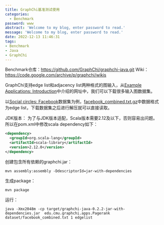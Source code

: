 ```yaml
---
title: GraphChi基准测试使用
categories:
  - Benchmark
password: www
abstract: 'Welcome to my blog, enter password to read.'
message: 'Welcome to my blog, enter password to read.'
date: 2022-12-13 11:46:31
tags:
- Benchmark
- Java
- GraphChi
---
```


Benchmark仓库：https://github.com/GraphChi/graphchi-java.git
Wiki：https://code.google.com/archive/p/graphchi/wikis

GraphChi支持edge list和adjacency list两种格式的图输入，从[Example Applications: Introduction](https://code.google.com/archive/p/graphchi/wikis/ExampleApps.wiki)中介绍的网址中，我们可以下载很多输入图数据集。

以[Social circles: Facebook](http://snap.stanford.edu/data/ego-Facebook.html)数据集为例，[facebook_combined.txt.gz](http://snap.stanford.edu/data/facebook_combined.txt.gz)中数据格式为edge list，下载数据集之后进行解压就可以直接读取。

JDK版本：
为了与JDK版本适配，Scala版本需要2.12及以下，否则容易出问题。所以在pom.xml中修改scala dependency如下：

```xml {.line-numbers}
<dependency>
  <groupId>org.scala-lang</groupId>
  <artifactId>scala-library</artifactId>
  <version>2.12.0</version>
</dependency>
```

创建包含所有依赖的graphchi.jar：

```shell {.line-numbers}
mvn assembly:assembly -DdescriptorId=jar-with-dependencies
```

生成package：

```shell {.line-numbers}
mvn package
```

运行：

```shell {.line-numbers}
java -Xmx2048m -cp target/graphchi-java-0.2.2-jar-with-dependencies.jar  edu.cmu.graphchi.apps.Pagerank dataset/facebook_combined.txt 1 edgelist
```
